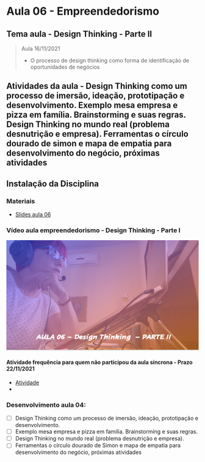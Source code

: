 # Aula 06 - Empreendedorismo
## Tema aula - Design Thinking - Parte II

> Aula 16/11/2021
> 
> * O processo de design thinking como forma de identificação de oportunidades de negócios 

## Atividades da aula - Design Thinking como um processo de imersão, ideação, prototipação e desenvolvimento. Exemplo mesa empresa e pizza em família. Brainstorming e suas regras. Design Thinking no mundo real (problema desnutrição e empresa). Ferramentas o círculo dourado de simon e mapa de empatia para desenvolvimento do negócio, próximas atividades

## Instalação da Disciplina

### Materiais
- [Slides aula 06](Aula_6_design_thinking_Parte2.pdf)

### Vídeo aula empreendedorismo -  Design Thinking - Parte I

[![Aula - Design Thinking Parte II](capa_aula6.png)]()


####  Atividade frequência para quem não participou da aula síncrona - Prazo 22/11/2021

- [Atividade](https://forms.gle/iErxz3NxtHjNACr86)
-

### Desenvolvimento aula 04: 

- [ ]  Design Thinking como um processo de imersão, ideação, prototipação e desenvolvimento. 
- [ ]  Exemplo mesa empresa e pizza em família. Brainstorming e suas regras. 
- [ ]  Design Thinking no mundo real (problema desnutrição e empresa). 
- [ ]  Ferramentas o círculo dourado de Simon e mapa de empatia para desenvolvimento do negócio, próximas atividades
